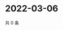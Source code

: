 # 2022-03-06

共 0 条

<!-- BEGIN WEIBO -->
<!-- 最后更新时间 Sun Mar 06 2022 03:07:47 GMT+0800 (China Standard Time) -->

<!-- END WEIBO -->
